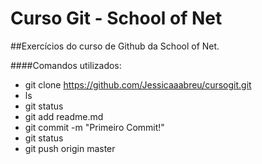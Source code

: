 ﻿# Curso Git - School of Net
##Exercícios do curso de Github da School of Net.

####Comandos utilizados:

* git clone https://github.com/Jessicaaabreu/cursogit.git
* ls
* git status
* git add readme.md
* git commit -m "Primeiro Commit!"
* git status 
* git push origin master


